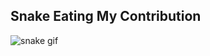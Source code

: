 ## Snake Eating My Contribution

![snake gif](https://github.com/Draconian10/Draconian10/blob/output/github-contribution-grid-snake.gif)
